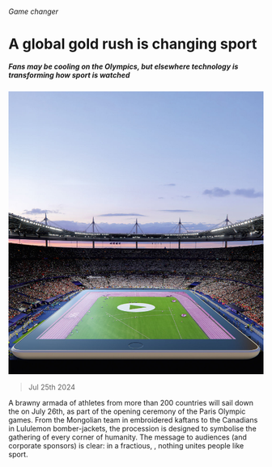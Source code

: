 ###### Game changer

# A global gold rush is changing sport 

##### Fans may be cooling on the Olympics, but elsewhere technology is transforming how sport is watched 

![image](images/20240727_LDD002_FH.jpg) 

> Jul 25th 2024 

A brawny armada of athletes from more than 200 countries will sail down the  on July 26th, as part of the opening ceremony of the Paris Olympic games. From the Mongolian team in embroidered kaftans to the Canadians in Lululemon bomber-jackets, the procession is designed to symbolise the gathering of every corner of humanity. The message to audiences (and corporate sponsors) is clear: in a fractious, , nothing unites people like sport.

